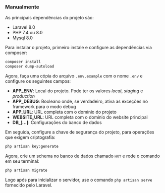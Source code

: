 ### Manualmente

As principais dependências do projeto são:

- Laravel 8.0
- PHP 7.4 ou 8.0
- Mysql 8.0

Para instalar o projeto, primeiro instale e configure as dependências via composer:

```bash
composer install
composer dump-autoload
```

Agora, faça uma cópia do arquivo `.env.example` com o nome `.env` e configure os seguintes campos:

- **APP_ENV**: Local do projeto. Pode ter os valores _local_, _staging_ e _production_
- **APP_DEBUG**: Booleano onde, se verdadeiro, ativa as exceções no framework para o modo debug
- **APP_URL**: URL completa com o domínio do projeto
- **WEBSITE_URL**: URL completa com o domínio do website principal
- **DB_\[...\]**: Configurações do banco de dados

Em seguida, configure a chave de segurança do projeto, para operações que exigem criptografia:

```bash
php artisan key:generate
```

Agora, crie um schema no banco de dados chamado ```HXY``` e rode o comando em seu terminal:

```bash
php artisan migrate
```

Logo após para inicializar o servidor, use o comando `php artisan serve` fornecido pelo Laravel.